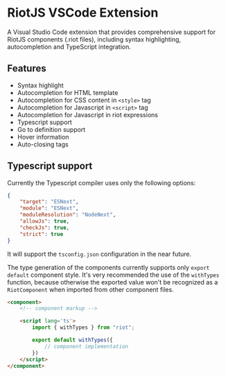 # RiotJS VSCode Extension

A Visual Studio Code extension that provides comprehensive support for RiotJS components (.riot files), including syntax highlighting, autocompletion and TypeScript integration.

## Features

- Syntax highlight
- Autocompletion for HTML template
- Autocompletion for CSS content in `<style>` tag
- Autocompletion for Javascript in `<script>` tag
- Autocompletion for Javascript in riot expressions
- Typescript support
- Go to definition support
- Hover information
- Auto-closing tags

## Typescript support

Currently the Typescript compiler uses only the following options:
```json
{
    "target": "ESNext",
    "module": "ESNext",
    "moduleResolution": "NodeNext",
    "allowJs": true,
    "checkJs": true,
    "strict": true
}
```

It will support the `tsconfig.json` configuration in the near future.

The type generation of the components currently supports only `export default` component style.
It's very recommended the use of the `withTypes` function, because otherwise the exported value won't be recognized as a `RiotComponent` when imported from other component files.

```html
<component>
    <!-- component markup -->

    <script lang='ts'>
        import { withTypes } from "riot";

        export default withTypes({
            // component implementation
        })
    </script>
</component>
```
